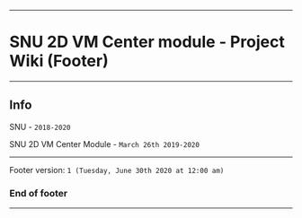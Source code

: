 
***

# SNU 2D VM Center module - Project Wiki (Footer)

***

## Info

SNU - `2018-2020`

SNU 2D VM Center Module - `March 26th 2019-2020`

***

Footer version: `1 (Tuesday, June 30th 2020 at 12:00 am)`

### End of footer

***
